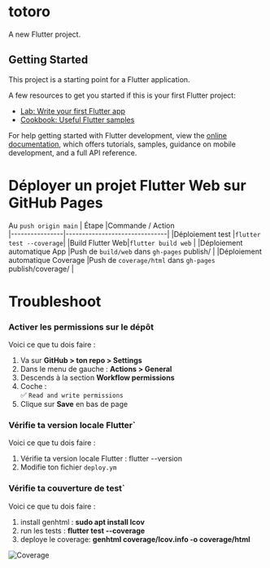 # totoro

A new Flutter project.

## Getting Started

This project is a starting point for a Flutter application.

A few resources to get you started if this is your first Flutter project:

- [Lab: Write your first Flutter app](https://docs.flutter.dev/get-started/codelab)
- [Cookbook: Useful Flutter samples](https://docs.flutter.dev/cookbook)

For help getting started with Flutter development, view the
[online documentation](https://docs.flutter.dev/), which offers tutorials,
samples, guidance on mobile development, and a full API reference.

# Déployer un projet **Flutter Web** sur **GitHub Pages**


Au `push origin main`
|     Étape           |Commande / Action                         
|----------------|-------------------------------|
|Déploiement test          |`flutter test --coverage`|
|Build Flutter Web|`flutter build web`          |
|Déploiement automatique App        |Push de `build/web` dans `gh-pages`    publish/       |
|Déploiement automatique Coverage        |Push de `coverage/html` dans `gh-pages`   publish/coverage/        |

# Troubleshoot

### Activer les permissions sur le dépôt

Voici ce que tu dois faire :

1.  Va sur **GitHub > ton repo > Settings**
2.  Dans le menu de gauche : **Actions > General**
3.  Descends à la section **Workflow permissions**
4.  Coche :  
    ✅ `Read and write permissions`
5.  Clique sur **Save** en bas de page

### Vérifie ta version locale Flutter`
Voici ce que tu dois faire :
1.  Vérifie ta version locale Flutter :  flutter --version
2. Modifie ton fichier `deploy.ym`

### Vérifie ta couverture de test`
Voici ce que tu dois faire :
1.  install genhtml : **sudo apt install lcov**
2. run les tests : **flutter test --coverage**
3. deploye le coverage: **genhtml coverage/lcov.info -o coverage/html**

![Coverage](https://obione94.github.io/flutterWeb/coverage/coverage_badge.svg?sanitize=true)

